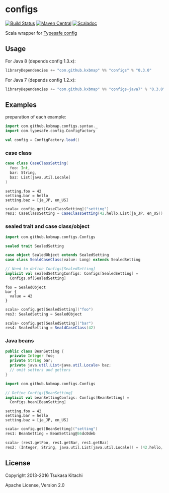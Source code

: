 configs
=======

[![Build Status](https://travis-ci.org/kxbmap/configs.svg?branch=master)](https://travis-ci.org/kxbmap/configs)
[![Maven Central](https://maven-badges.herokuapp.com/maven-central/com.github.kxbmap/configs_2.11/badge.svg)](https://maven-badges.herokuapp.com/maven-central/com.github.kxbmap/configs_2.11)
[![Scaladoc](http://javadoc-badge.appspot.com/com.github.kxbmap/configs_2.11.svg?label=scaladoc)](http://javadoc-badge.appspot.com/com.github.kxbmap/configs_2.11)

Scala wrapper for [Typesafe config](https://github.com/typesafehub/config)

Usage
-----

For Java 8 (depends config 1.3.x):
```scala
libraryDependencies += "com.github.kxbmap" %% "configs" % "0.3.0"
```

For Java 7 (depends config 1.2.x):
```scala
libraryDependencies += "com.github.kxbmap" %% "configs-java7" % "0.3.0"
```

Examples
--------

preparation of each example:
```scala
import com.github.kxbmap.configs.syntax._
import com.typesafe.config.ConfigFactory

val config = ConfigFactory.load()
```

### case class

```scala
case class CaseClassSetting(
  foo: Int,
  bar: String,
  baz: List[java.util.Locale]
)
```

```hocon
setting.foo = 42
setting.bar = hello
setting.baz = [ja_JP, en_US]
```

```scala
scala> config.get[CaseClassSetting]("setting")
res1: CaseClassSetting = CaseClassSetting(42,hello,List(ja_JP, en_US))
```

### sealed trait and case class/object

```scala
import com.github.kxbmap.configs.Configs

sealed trait SealedSetting

case object SealedObject extends SealedSetting
case class SealdCaseClass(value: Long) extends SealedSetting

// Need to define Configs[SealedSetting]
implicit val sealedSettingConfigs: Configs[SealedSetting] =
  Configs.of[SealedSetting]
```

```hocon
foo = SealedObject
bar {
  value = 42
}
```

```scala
scala> config.get[SealedSetting]("foo")
res3: SealedSetting = SealedObject

scala> config.get[SealedSetting]("bar")
res4: SealedSetting = SealdCaseClass(42)
```

### Java beans

```java
public class BeanSetting {
  private Integer foo;
  private String bar;
  private java.util.List<java.util.Locale> baz;
  // omit setters and getters
}
```

```scala
import com.github.kxbmap.configs.Configs

// Define Configs[BeanSetting]
implicit val beanSettingConfigs: Configs[BeanSetting] =
  Configs.bean[BeanSetting]
```

```hocon
setting.foo = 42
setting.bar = hello
setting.baz = [ja_JP, en_US]
```

```scala
scala> config.get[BeanSetting]("setting")
res1: BeanSetting = BeanSetting@56dc0deb

scala> (res1.getFoo, res1.getBar, res1.getBaz)
res2: (Integer, String, java.util.List[java.util.Locale]) = (42,hello,[ja_JP, en_US])
```


License
-------

Copyright 2013-2016 Tsukasa Kitachi

Apache License, Version 2.0
